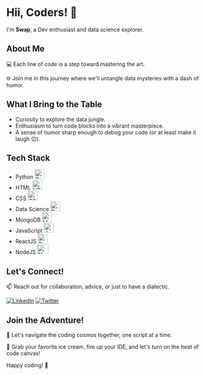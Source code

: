 # Hii, Coders! 👋

I'm **Swap**, a Dev enthusiast and data science explorer.

## About Me

💻 Each line of code is a step toward mastering the art.

🌐 Join me in this journey where we'll untangle data mysteries with a dash of humor.

## What I Bring to the Table

- Curiosity to explore the data jungle.
- Enthusiasm to turn code blocks into a vibrant masterpiece.
- A sense of humor sharp enough to debug your code (or at least make it laugh 😉).

## Tech Stack

- Python <img src="https://cdn.jsdelivr.net/gh/devicons/devicon/icons/python/python-original.svg" alt="Python icon" width="25" height="25" />
- HTML <img src="https://cdn.jsdelivr.net/gh/devicons/devicon/icons/html5/html5-original.svg" alt="HTML icon" width="25" height="25" />
- CSS <img src="https://cdn.jsdelivr.net/gh/devicons/devicon/icons/css3/css3-original.svg" alt="CSS icon" width="25" height="25" />
- Data Science <img src="https://cdn.iconscout.com/icon/free/png-512/data-science-46-1170621.png" alt="Data Science Icon" width="25" height="25" />
- MongoDB <img src="https://cdn.iconscout.com/icon/free/png-512/free-mongodb-3-1175138.png?f=webp&w=256" alt="MongoDB icon" width="25" height="25" />
- JavaScript <img src="https://cdn.jsdelivr.net/gh/devicons/devicon/icons/javascript/javascript-original.svg" alt="JavaScript icon" width="25" height="25" />
- ReactJS <img src="https://cdn.jsdelivr.net/gh/devicons/devicon/icons/react/react-original.svg" alt="React icon" width="25" height="25" />
- NodeJS <img src="https://cdn.jsdelivr.net/gh/devicons/devicon/icons/nodejs/nodejs-original-wordmark.svg"  alt="Node icon" width="30" height="25" />

## Let's Connect!

📫 Reach out for collaboration, advice, or just to have a dialectic.

[![LinkedIn](https://img.shields.io/badge/LinkedIn-0077B5?style=for-the-badge&logo=linkedin&logoColor=white)](https://www.linkedin.com/in/swapnil129)
[![Twitter](https://img.shields.io/badge/Twitter-1DA1F2?style=for-the-badge&logo=twitter&logoColor=white)](https://twitter.com/swap_Kshyp)

## Join the Adventure!

🚀 Let's navigate the coding cosmos together, one script at a time.

🍦 Grab your favorite ice cream, fire up your IDE, and let's turn on the heat of code canvas!

Happy coding! 🎉


<!---

Bucky09/Bucky09 is a ✨ special ✨ repository because its `README.md` (this file) appears on your GitHub profile.
You can click the Preview link to take a look at your changes.
--->
